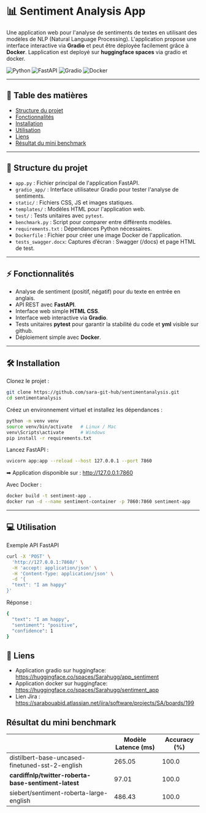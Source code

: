# 📊 Sentiment Analysis App

Une application web pour l'analyse de sentiments de textes en utilisant des modèles de NLP (Natural Language Processing). L'application propose une interface interactive via **Gradio** et peut être déployée facilement grâce à **Docker**.
Lapplication est deployé sur **huggingface spaces** via gradio et docker.

![Python](https://img.shields.io/badge/python-3.12.10-blue)
![FastAPI](https://img.shields.io/badge/FastAPI-0.116.1-009688?logo=fastapi)
![Gradio](https://img.shields.io/badge/Gradio-5.43.1-orange)
![Docker](https://img.shields.io/badge/Docker-28.3.2-blue?logo=docker)

---

## 📑 Table des matières
- [Structure du projet](#-structure-du-projet)
- [Fonctionnalités](#-fonctionnalités)
- [Installation](#-installation)
- [Utilisation](#-utilisation)
- [Liens](#-liens)
- [Résultat du mini benchmark](#résultat-du-mini-benchmark)
---


## 📂 Structure du projet

- `app.py` : Fichier principal de l'application FastAPI.
- `gradio_app/` : Interface utilisateur Gradio pour tester l'analyse de sentiments.
- `static/` : Fichiers CSS, JS et images statiques.
- `templates/` : Modèles HTML pour l'application web.
- `test/` : Tests unitaires avec `pytest`.
- `benchmark.py` : Script pour comparer entre différents modèles.
- `requirements.txt` : Dépendances Python nécessaires.
- `Dockerfile` : Fichier pour créer une image Docker de l'application.
- `tests_swagger.docx`:  Captures d’écran : Swagger (/docs) et page HTML de test.

---

## ⚡ Fonctionnalités

- Analyse de sentiment (positif, négatif) pour du texte en entrée en anglais.
- API REST avec **FastAPI**.
- Interface web simple **HTML CSS**.
- Interface web interactive via **Gradio**.
- Tests unitaires **pytest** pour garantir la stabilité du code et **yml** visible sur github.
- Déploiement simple avec **Docker**.

---


## 🛠 Installation

Clonez le projet :

```bash
git clone https://github.com/sara-git-hub/sentimentanalysis.git
cd sentimentanalysis
```

Créez un environnement virtuel et installez les dépendances :

```bash
python -m venv venv
source venv/bin/activate   # Linux / Mac
venv\Scripts\activate      # Windows
pip install -r requirements.txt
```

Lancez FastAPI :

```bash
uvicorn app:app --reload --host 127.0.0.1 --port 7860
```

➡ Application disponible sur : http://127.0.0.1:7860

Avec Docker :

```bash
docker build -t sentiment-app .
docker run -d --name sentiment-container -p 7860:7860 sentiment-app
```
---

## 💻 Utilisation

Exemple API FastAPI

```bash
curl -X 'POST' \
  'http://127.0.0.1:7860/' \
  -H 'accept: application/json' \
  -H 'Content-Type: application/json' \
  -d '{
  "text": "I am happy"
}'
```
Réponse :

```bash
{
  "text": "I am happy",
  "sentiment": "positive",
  "confidence": 1
}
```

## 🚀 Liens

- Application gradio sur huggingface: https://huggingface.co/spaces/Sarahugg/app_sentiment
- Application docker sur huggingface: https://huggingface.co/spaces/Sarahugg/sentiment_app
- Lien Jira                         : https://sarabouabid.atlassian.net/jira/software/projects/SA/boards/199 

## Résultat du mini benchmark

|                                                       |Modèle  Latence (ms)       |Accuracy (%)
|-------------------------------------------------------|---------------------------|--------------
|distilbert-base-uncased-finetuned-sst-2-english        |265.05                     |100.0
|**cardiffnlp/twitter-roberta-base-sentiment-latest**   |97.01                      |100.0
|         siebert/sentiment-roberta-large-english       |486.43                     |100.0
